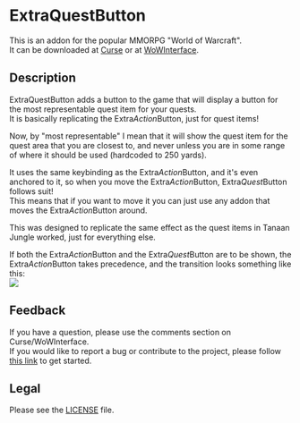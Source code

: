 # ExtraQuestButton

This is an addon for the popular MMORPG "World of Warcraft".  
It can be downloaded at [Curse](http://curse.com/addons/wow/extraquestbutton) or at [WoWInterface](http://wowinterface.com/downloads/info23464).

## Description

ExtraQuestButton adds a button to the game that will display a button for the most representable quest item for your quests.  
It is basically replicating the Extra*Action*Button, just for quest items!

Now, by "most representable" I mean that it will show the quest item for the quest area that you are closest to, and never unless you are in some range of where it should be used (hardcoded to 250 yards).

It uses the same keybinding as the Extra*Action*Button, and it's even anchored to it, so when you move the Extra*Action*Button, Extra*Quest*Button follows suit!  
This means that if you want to move it you can just use any addon that moves the Extra*Action*Button around.

This was designed to replicate the same effect as the quest items in Tanaan Jungle worked, just for everything else.

If both the Extra*Action*Button and the Extra*Quest*Button are to be shown, the Extra*Action*Button takes precedence, and the transition looks something like this:  
![](https://i.imgur.com/QJm7CBx.gif)

## Feedback

If you have a question, please use the comments section on Curse/WoWInterface.  
If you would like to report a bug or contribute to the project, please follow [this link](https://github.com/p3lim-wow/ExtraQuestButton/blob/master/CONTRIBUTING.md) to get started.

## Legal

Please see the [LICENSE](https://github.com/p3lim-wow/ExtraQuestButton/blob/master/LICENSE.txt) file.
